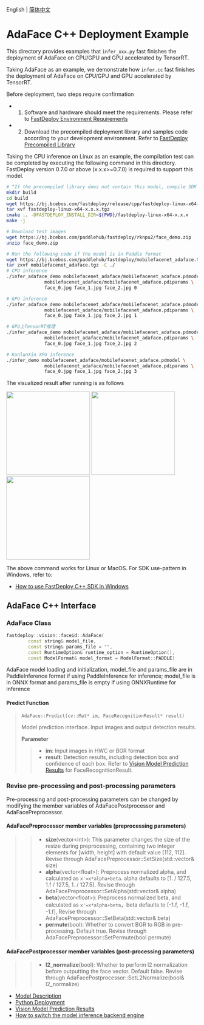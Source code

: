 English | [简体中文](README_CN.md)
# AdaFace C++ Deployment Example
This directory provides examples that `infer_xxx.py` fast finishes the deployment of AdaFace on CPU/GPU and GPU accelerated by TensorRT. 

Taking AdaFace as an example, we demonstrate how `infer.cc` fast finishes the deployment of AdaFace on CPU/GPU and GPU accelerated by TensorRT.

Before deployment, two steps require confirmation

- 1. Software and hardware should meet the requirements. Please refer to [FastDeploy Environment Requirements](../../../../../docs/cn/build_and_install/download_prebuilt_libraries.md)  
- 2. Download the precompiled deployment library and samples code according to your development environment. Refer to [FastDeploy Precompiled Library](../../../../../docs/cn/build_and_install/download_prebuilt_libraries.md)

Taking the CPU inference on Linux as an example, the compilation test can be completed by executing the following command in this directory. FastDeploy version 0.7.0 or above (x.x.x>=0.7.0) is required to support this model.

```bash
# “If the precompiled library does not contain this model, compile SDK from the latest code”
mkdir build
cd build
wget https://bj.bcebos.com/fastdeploy/release/cpp/fastdeploy-linux-x64-x.x.x.tgz
tar xvf fastdeploy-linux-x64-x.x.x.tgz
cmake .. -DFASTDEPLOY_INSTALL_DIR=${PWD}/fastdeploy-linux-x64-x.x.x
make -j

# Download test images
wget https://bj.bcebos.com/paddlehub/fastdeploy/rknpu2/face_demo.zip
unzip face_demo.zip

# Run the following code if the model is in Paddle format
wget https://bj.bcebos.com/paddlehub/fastdeploy/mobilefacenet_adaface.tgz
tar zxvf mobilefacenet_adaface.tgz -C ./
# CPU inference
./infer_adaface_demo mobilefacenet_adaface/mobilefacenet_adaface.pdmodel \
              mobilefacenet_adaface/mobilefacenet_adaface.pdiparams \
              face_0.jpg face_1.jpg face_2.jpg 0

# GPU inference
./infer_adaface_demo mobilefacenet_adaface/mobilefacenet_adaface.pdmodel \
              mobilefacenet_adaface/mobilefacenet_adaface.pdiparams \
              face_0.jpg face_1.jpg face_2.jpg 1

# GPU上TensorRT推理
./infer_adaface_demo mobilefacenet_adaface/mobilefacenet_adaface.pdmodel \
              mobilefacenet_adaface/mobilefacenet_adaface.pdiparams \
              face_0.jpg face_1.jpg face_2.jpg 2

# KunlunXin XPU inference
./infer_demo mobilefacenet_adaface/mobilefacenet_adaface.pdmodel \
              mobilefacenet_adaface/mobilefacenet_adaface.pdiparams \
              face_0.jpg face_1.jpg face_2.jpg 3
```

The visualized result after running is as follows

<div width="700">
<img width="220" float="left" src="https://user-images.githubusercontent.com/67993288/184321537-860bf857-0101-4e92-a74c-48e8658d838c.JPG">
<img width="220" float="left" src="https://user-images.githubusercontent.com/67993288/184322004-a551e6e4-6f47-454e-95d6-f8ba2f47b516.JPG">
<img width="220" float="left" src="https://user-images.githubusercontent.com/67993288/184321622-d9a494c3-72f3-47f1-97c5-8a2372de491f.JPG">
</div>

The above command works for Linux or MacOS. For SDK use-pattern in Windows, refer to:
- [How to use FastDeploy C++ SDK in Windows](../../../../../docs/cn/faq/use_sdk_on_windows.md)

## AdaFace C++ Interface 

### AdaFace Class 

```c++
fastdeploy::vision::faceid::AdaFace(
        const string& model_file,
        const string& params_file = "",
        const RuntimeOption& runtime_option = RuntimeOption(),
        const ModelFormat& model_format = ModelFormat::PADDLE)
```

AdaFace model loading and initialization, model_file and params_file are in PaddleInference format if using PaddleInference for inference;
model_file is in ONNX format and params_file is empty if using ONNXRuntime for inference


#### Predict Function

> ```c++
> AdaFace::Predict(cv::Mat* im, FaceRecognitionResult* result)
> ```
>
> Model prediction interface. Input images and output detection results.
>
> **Parameter**
>
> > * **im**: Input images in HWC or BGR format
> > * **result**: Detection results, including detection box and confidence of each box. Refer to [Vision Model Prediction Results](../../../../../docs/api/vision_results/) for FaceRecognitionResult.

### Revise pre-processing and post-processing parameters 
Pre-processing and post-processing parameters can be changed by modifying the member variables of AdaFacePostprocessor and AdaFacePreprocessor.

#### AdaFacePreprocessor member variables (preprocessing parameters)
> > * **size**(vector&lt;int&gt;): This parameter changes the size of the resize during preprocessing, containing two integer elements for [width, height] with default value [112, 112].
      Revise through AdaFacePreprocessor::SetSize(std::vector<int>& size)
> > * **alpha**(vector&lt;float&gt;): Preprocess normalized alpha, and calculated as `x'=x*alpha+beta`. alpha defaults to [1. / 127.5, 1.f / 127.5, 1. / 127.5].
      Revise through AdaFacePreprocessor::SetAlpha(std::vector<float>& alpha)
> > * **beta**(vector&lt;float&gt;): Preprocess normalized beta, and calculated as `x'=x*alpha+beta`，beta defaults to [-1.f, -1.f, -1.f],
      Revise through AdaFacePreprocessor::SetBeta(std::vector<float>& beta)
> > * **permute**(bool): Whether to convert BGR to RGB in pre-processing. Default true.
      Revise through AdaFacePreprocessor::SetPermute(bool permute)

#### AdaFacePostprocessor member variables (post-processing parameters)
> > * **l2_normalize**(bool): Whether to perform l2 normalization before outputting the face vector. Default false.
      Revise through AdaFacePostprocessor::SetL2Normalize(bool& l2_normalize)

- [Model Description](../../)
- [Python Deployment](../python)
- [Vision Model Prediction Results](../../../../../docs/api/vision_results/)
- [How to switch the model inference backend engine](../../../../../docs/cn/faq/how_to_change_backend.md)
